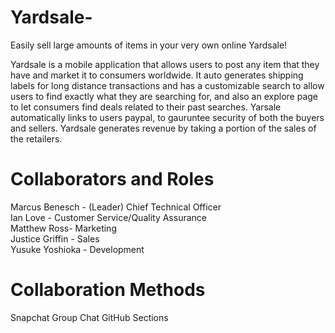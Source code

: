 # Yardsale-
Easily sell large amounts of items in your very own online Yardsale!

Yardsale is a mobile application that allows users to post any item that they have and market it to consumers worldwide. It auto generates shipping labels for long distance transactions and has a customizable search to allow users to find exactly what they are searching for, and also an explore page to let consumers find deals related to their past searches. Yarsale automatically links to users paypal, to gauruntee security of both the buyers and sellers. Yardsale generates revenue by taking a portion of the sales of the retailers. 

# Collaborators and Roles
Marcus Benesch - (Leader) Chief Technical Officer <br />
Ian Love - Customer Service/Quality Assurance  <br />
Matthew Ross- Marketing  <br />
Justice Griffin - Sales  <br />
Yusuke Yoshioka - Development 
# Collaboration Methods
Snapchat Group Chat
GitHub Sections
